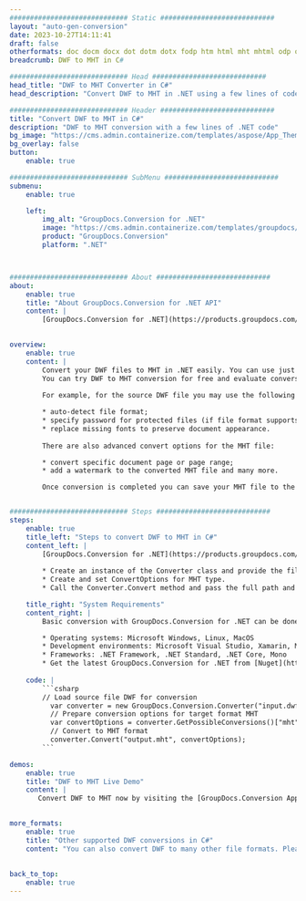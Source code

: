 ```yaml
---
############################# Static ############################
layout: "auto-gen-conversion"
date: 2023-10-27T14:11:41
draft: false
otherformats: doc docm docx dot dotm dotx fodp htm html mht mhtml odp odt otp pot potm potx pps ppsm ppsx ppt pptm pptx rtf
breadcrumb: DWF to MHT in C#

############################# Head ############################
head_title: "DWF to MHT Converter in C#"
head_description: "Convert DWF to MHT in .NET using a few lines of code. Use the GroupDocs Document Conversion API to convert over 160 file formats."

############################# Header ############################
title: "Convert DWF to MHT in C#"
description: "DWF to MHT conversion with a few lines of .NET code"
bg_image: "https://cms.admin.containerize.com/templates/aspose/App_Themes/V3/images/bg/header1.png"
bg_overlay: false
button:
    enable: true

############################# SubMenu ############################
submenu:
    enable: true

    left:
        img_alt: "GroupDocs.Conversion for .NET"
        image: "https://cms.admin.containerize.com/templates/groupdocs/images/product-logos/90x90-noborder/groupdocs-conversion-net.png"
        product: "GroupDocs.Conversion"
        platform: ".NET"



############################# About ############################
about:
    enable: true
    title: "About GroupDocs.Conversion for .NET API"
    content: |
        [GroupDocs.Conversion for .NET](https://products.groupdocs.com/conversion/net/) can be used to convert Microsoft Word, Excel, PowerPoint, PDF, Visio and other formats. GroupDocs.Conversion is a standalone API that is suitable for back-end and internal systems where high performance is required. It does not depend on any software such as Microsoft or Open Office.
    

overview:
    enable: true
    content: |
        Convert your DWF files to MHT in .NET easily. You can use just a couple of C# code lines in any platform of your choice like - Windows, Linux, macOS.
        You can try DWF to MHT conversion for free and evaluate conversion results quality.  Along with simple file conversion scenarios you can try more advanced options for loading source DWF file and for saving output MHT result. 
        
        For example, for the source DWF file you may use the following load options:

        * auto-detect file format;
        * specify password for protected files (if file format supports it);
        * replace missing fonts to preserve document appearance.
        
        There are also advanced convert options for the MHT file:

        * convert specific document page or page range;
        * add a watermark to the converted MHT file and many more.

        Once conversion is completed you can save your MHT file to the local file path or any third-party storage like FTP, Amazon S3, Google Drive, Dropbox etc. Please note - to convert DWF to MHT there is no need for any additional software installed - like MS Office, Open Office, Adobe Acrobat Reader etc.


############################# Steps ############################
steps:
    enable: true
    title_left: "Steps to convert DWF to MHT in C#"
    content_left: |
        [GroupDocs.Conversion for .NET](https://products.groupdocs.com/conversion/net/) makes it easy for developers to convert a DWF file to MHT with a few lines of code.
        
        * Create an instance of the Converter class and provide the file DWF with the full path
        * Create and set ConvertOptions for MHT type.
        * Call the Converter.Convert method and pass the full path and format (MHT) as a parameter

    title_right: "System Requirements"
    content_right: |
        Basic conversion with GroupDocs.Conversion for .NET can be done in just a few simple steps. Our APIs are supported on all major platforms and operating systems. Before executing the code below, make sure you have the following prerequisites installed on your system.

        * Operating systems: Microsoft Windows, Linux, MacOS
        * Development environments: Microsoft Visual Studio, Xamarin, MonoDevelop
        * Frameworks: .NET Framework, .NET Standard, .NET Core, Mono
        * Get the latest GroupDocs.Conversion for .NET from [Nuget](https://www.nuget.org/packages/groupdocs.conversion)
         
    code: |
        ```csharp    
        // Load source file DWF for conversion
          var converter = new GroupDocs.Conversion.Converter("input.dwf");
          // Prepare conversion options for target format MHT
          var convertOptions = converter.GetPossibleConversions()["mht"].ConvertOptions;
          // Convert to MHT format
          converter.Convert("output.mht", convertOptions);
        ```

demos:
    enable: true
    title: "DWF to MHT Live Demo"
    content: |
       Convert DWF to MHT now by visiting the [GroupDocs.Conversion App](https://products.groupdocs.app/conversion/family) website. Online demo has the following advantages
          

more_formats:
    enable: true
    title: "Other supported DWF conversions in C#"
    content: "You can also convert DWF to many other file formats. Please see the list below."
       
       
back_to_top:
    enable: true
---
```

